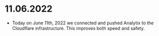 # 11.06.2022
  - Today on June 11th, 2022 we connected and pushed Analytix to the Cloudflare infrastructure.
   This improves both speed and safety.
